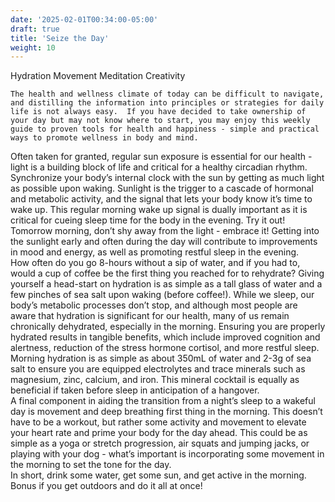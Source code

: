 ```yaml
---
date: '2025-02-01T00:34:00-05:00'
draft: true
title: 'Seize the Day'
weight: 10
---
```

Hydration
Movement
Meditation 
Creativity 

	The health and wellness climate of today can be difficult to navigate, and distilling the information into principles or strategies for daily life is not always easy.  If you have decided to take ownership of your day but may not know where to start, you may enjoy this weekly guide to proven tools for health and happiness - simple and practical ways to promote wellness in body and mind.  

Often taken for granted, regular sun exposure is essential for our health - light is a building block of life and critical for a healthy circadian rhythm.  Synchronize your body’s internal clock with the sun by getting as much light as possible upon waking.  Sunlight is the trigger to a cascade of hormonal and metabolic activity, and the signal that lets your body know it’s time to wake up.  This regular morning wake up signal is dually important as it is critical for cueing sleep time for the body in the evening.  Try it out!  Tomorrow morning, don’t shy away from the light - embrace it!  Getting into the sunlight early and often during the day will contribute to improvements in mood and energy, as well as promoting restful sleep in the evening.  
	How often do you go 8-hours without a sip of water, and if you had to, would a cup of coffee be the first thing you reached for to rehydrate?  Giving yourself a head-start on hydration is as simple as a tall glass of water and a few pinches of sea salt upon waking (before coffee!).  While we sleep, our body’s metabolic processes don’t stop, and although most people are aware that hydration is significant for our health, many of us remain chronically dehydrated, especially in the morning.  Ensuring you are properly hydrated results in tangible benefits, which include improved cognition and alertness, reduction of the stress hormone cortisol, and more restful sleep.  Morning hydration is as simple as about 350mL of water and 2-3g of sea salt to ensure you are equipped electrolytes and trace minerals such as magnesium, zinc, calcium, and iron.  This mineral cocktail is equally as beneficial if taken before sleep in anticipation of a hangover.  
	A final component in aiding the transition from a night’s sleep to a wakeful day is movement and deep breathing first thing in the morning.  This doesn’t have to be a workout, but rather some activity and movement to elevate your heart rate and prime your body for the day ahead.  This could be as simple as a yoga or stretch progression, air squats and jumping jacks, or playing with your dog - what’s important is incorporating some movement in the morning to set the tone for the day.  
In short, drink some water, get some sun, and get active in the morning.  Bonus if you get outdoors and do it all at once! 